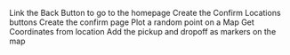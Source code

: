 Link the Back Button to go to the homepage
Create the Confirm Locations buttons
Create the confirm page
Plot a random point on a Map
Get Coordinates from location
Add the pickup and dropoff as markers on the map
